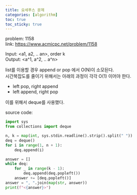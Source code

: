 ```yaml
---
title: 요세푸스 문제  
categories: [algorithm]
toc: true
toc_sticky: true
---
```


problem: 1158  
link: https://www.acmicpc.net/problem/1158   

Input: <a1, a2, .. an>, order k  
Output: <a^1, a^2, .. a^n>  

list를 이용할 경우 append or pop 에서 O(N)이 소모된다.    
시간복잡도를 줄이기 위해서는 아래의 과정이 각각 O(1) 이어야 한다.  

- left pop, right append  
- left append, right pop  

이를 위해서 deque를 사용했다.  

source code: 
```python
import sys
from collections import deque

n, k = map(int, sys.stdin.readline().strip().split(" "))
deq = deque()
for i in range(1, n + 1):
    deq.append(i)

answer = []
while deq:
    for _ in range(k - 1):
        deq.append(deq.popleft())
    answer += [deq.popleft()]
answer = ", ".join(map(str, answer))
print(f"<{answer}>")
```

